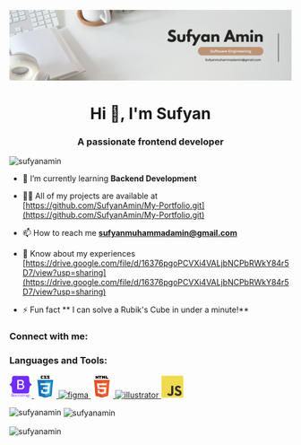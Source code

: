 <!---
SufyanAmin/SufyanAmin is a ✨ special ✨ repository because its `README.md` (this file) appears on your GitHub profile.
You can click the Preview link to take a look at your changes.
--->
![logo](https://github.com/SufyanAmin/SufyanAmin/blob/main/Github%20banner%202.png)
<h1 align="center">Hi 👋, I'm Sufyan</h1>
<h3 align="center">A passionate frontend developer</h3>

<p align="left"> <img src="https://komarev.com/ghpvc/?username=sufyanamin&label=Profile%20views&color=0e75b6&style=flat" alt="sufyanamin" /> </p>

- 🌱 I’m currently learning **Backend Development**

- 👨‍💻 All of my projects are available at [https://github.com/SufyanAmin/My-Portfolio.git](https://github.com/SufyanAmin/My-Portfolio.git)

- 📫 How to reach me **sufyanmuhammadamin@gmail.com**

- 📄 Know about my experiences [https://drive.google.com/file/d/16376pgoPCVXi4VALjbNCPbRWkY84r5D7/view?usp=sharing](https://drive.google.com/file/d/16376pgoPCVXi4VALjbNCPbRWkY84r5D7/view?usp=sharing)

- ⚡ Fun fact ** I can solve a Rubik's Cube in under a minute!**

<h3 align="left">Connect with me:</h3>
<p align="left">
</p>

<h3 align="left">Languages and Tools:</h3>
<p align="left"> <a href="https://getbootstrap.com" target="_blank" rel="noreferrer"> <img src="https://raw.githubusercontent.com/devicons/devicon/master/icons/bootstrap/bootstrap-plain-wordmark.svg" alt="bootstrap" width="40" height="40"/> </a> <a href="https://www.w3schools.com/css/" target="_blank" rel="noreferrer"> <img src="https://raw.githubusercontent.com/devicons/devicon/master/icons/css3/css3-original-wordmark.svg" alt="css3" width="40" height="40"/> </a> <a href="https://www.figma.com/" target="_blank" rel="noreferrer"> <img src="https://www.vectorlogo.zone/logos/figma/figma-icon.svg" alt="figma" width="40" height="40"/> </a> <a href="https://www.w3.org/html/" target="_blank" rel="noreferrer"> <img src="https://raw.githubusercontent.com/devicons/devicon/master/icons/html5/html5-original-wordmark.svg" alt="html5" width="40" height="40"/> </a> <a href="https://www.adobe.com/in/products/illustrator.html" target="_blank" rel="noreferrer"> <img src="https://www.vectorlogo.zone/logos/adobe_illustrator/adobe_illustrator-icon.svg" alt="illustrator" width="40" height="40"/> </a> <a href="https://developer.mozilla.org/en-US/docs/Web/JavaScript" target="_blank" rel="noreferrer"> <img src="https://raw.githubusercontent.com/devicons/devicon/master/icons/javascript/javascript-original.svg" alt="javascript" width="40" height="40"/> </a> </p>

<p><img align="left" src="https://github-readme-stats.vercel.app/api/top-langs?username=sufyanamin&show_icons=true&locale=en&layout=compact" alt="sufyanamin" /></p>

<p>&nbsp;<img align="center" src="https://github-readme-stats.vercel.app/api?username=sufyanamin&show_icons=true&locale=en" alt="sufyanamin" /></p>

<p><img align="center" src="https://github-readme-streak-stats.herokuapp.com/?user=sufyanamin&" alt="sufyanamin" /></p>

